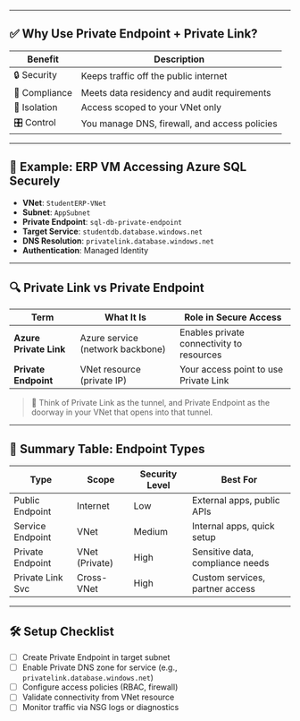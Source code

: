 
---

## ✅ Why Use Private Endpoint + Private Link?

| Benefit            | Description                                                                 |
|--------------------|------------------------------------------------------------------------------|
| 🔒 Security         | Keeps traffic off the public internet                                        |
| 📜 Compliance       | Meets data residency and audit requirements                                  |
| 🧱 Isolation         | Access scoped to your VNet only                                              |
| 🎛️ Control          | You manage DNS, firewall, and access policies                                |

---

## 🧠 Example: ERP VM Accessing Azure SQL Securely

- **VNet**: `StudentERP-VNet`
- **Subnet**: `AppSubnet`
- **Private Endpoint**: `sql-db-private-endpoint`
- **Target Service**: `studentdb.database.windows.net`
- **DNS Resolution**: `privatelink.database.windows.net`
- **Authentication**: Managed Identity

---

## 🔍 Private Link vs Private Endpoint

| Term               | What It Is                          | Role in Secure Access                     |
|--------------------|-------------------------------------|-------------------------------------------|
| **Azure Private Link** | Azure service (network backbone)    | Enables private connectivity to resources |
| **Private Endpoint**   | VNet resource (private IP)          | Your access point to use Private Link     |

> 🔑 Think of Private Link as the tunnel, and Private Endpoint as the doorway in your VNet that opens into that tunnel.

---

## 🧰 Summary Table: Endpoint Types

| Type              | Scope         | Security Level | Best For                         |
|-------------------|---------------|----------------|----------------------------------|
| Public Endpoint   | Internet      | Low            | External apps, public APIs       |
| Service Endpoint  | VNet          | Medium         | Internal apps, quick setup       |
| Private Endpoint  | VNet (Private)| High           | Sensitive data, compliance needs |
| Private Link Svc  | Cross-VNet    | High           | Custom services, partner access  |

---

## 🛠️ Setup Checklist

- [ ] Create Private Endpoint in target subnet
- [ ] Enable Private DNS zone for service (e.g., `privatelink.database.windows.net`)
- [ ] Configure access policies (RBAC, firewall)
- [ ] Validate connectivity from VNet resource
- [ ] Monitor traffic via NSG logs or diagnostics

